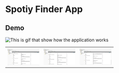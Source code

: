 # Spotiy Finder App
## Demo 

![This is gif that show how the application works](https://github.com/sebix00/spotify-api/blob/master/images/spotifyFinder.gif)

<table>
  <tr>
    <th><img src="https://github.com/sebix00/spotify-api/blob/master/images/robo3t(1).png" alt="data_base" width="100px" /> </th>
    <th><img src="https://github.com/sebix00/spotify-api/blob/master/images/robo3t(2).png" alt="data_base" width="100px" /> </th>
    <th><img src="https://github.com/sebix00/spotify-api/blob/master/images/robo3t(3).png" alt="data_base" width="100px" /> </th>
  </tr>
</table>
 


